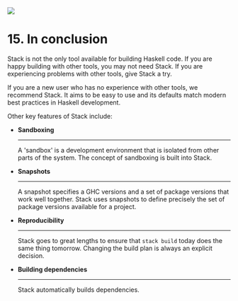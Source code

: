   <div class="hidden-warning"><a href="https://docs.haskellstack.org/"><img src="https://cdn.jsdelivr.net/gh/commercialhaskell/stack/doc/img/hidden-warning.svg"></a></div>

# 15. In conclusion

Stack is not the only tool available for building Haskell code. If you are
happy building with other tools, you may not need Stack. If you are experiencing
problems with other tools, give Stack a try.

If you are a new user who has no experience with other tools, we recommend
Stack. It aims to be easy to use and its defaults match modern best practices in
Haskell development.

Other key features of Stack include:

<div class="grid cards" markdown>

-   __Sandboxing__

    ---

    A 'sandbox' is a development environment that is isolated from other parts
    of the system. The concept of sandboxing is built into Stack.

-   __Snapshots__

    ---

    A snapshot specifies a GHC versions and a set of package versions that work
    well together. Stack uses snapshots to define precisely the set of package
    versions available for a project.

-   __Reproducibility__

    ---

    Stack goes to great lengths to ensure that `stack build` today does the
    same thing tomorrow. Changing the build plan is always an explicit decision.

-   __Building dependencies__

    ---

    Stack automatically builds dependencies.

</div>

